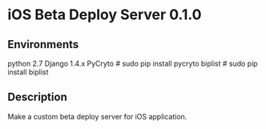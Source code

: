 
iOS Beta Deploy Server 0.1.0
=============================

Environments
----------------
python 2.7
Django 1.4.x
PyCryto # sudo pip install pycryto
biplist # sudo pip install biplist

Description
----------------
Make a custom beta deploy server for iOS application.

